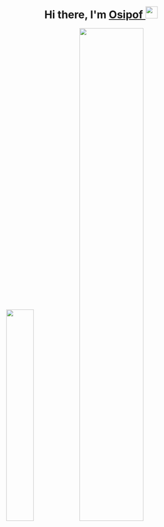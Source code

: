 <h1 align="center">Hi there, I'm <a href="https://github.com/Osipof" target="_blank">Osipof </a> 
<img src="https://github.com/blackcater/blackcater/raw/main/images/Hi.gif" height="32"/></h1>

<img  width="38%" high src="https://github-readme-stats.vercel.app/api/top-langs/?username=Osipof&langs_count=8&theme=material-palenight&layout=compact"> <img  width="58%" src="https://github-readme-stats.vercel.app/api?username=Osipof&show_icons=true&count_private=true&theme=nord">
